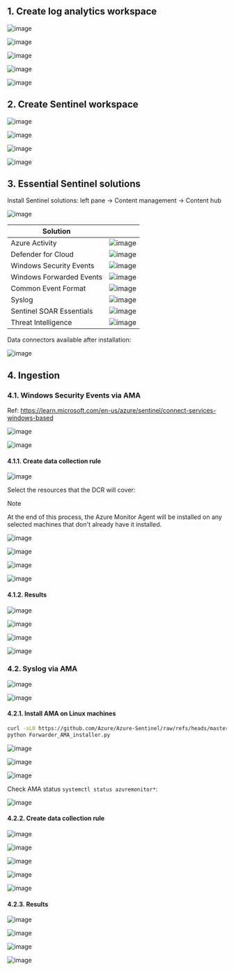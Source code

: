 ## 1. Create log analytics workspace

![image](https://github.com/user-attachments/assets/b7141a21-9e1b-472e-b8ae-7b828a94c9f0)

![image](https://github.com/user-attachments/assets/9d74a56e-4f40-4713-9c96-073b906e7be1)

![image](https://github.com/user-attachments/assets/5462a12b-ac67-4970-a580-1075b2431d23)

![image](https://github.com/user-attachments/assets/66453802-162a-4715-a88b-f7139184b0ff)

![image](https://github.com/user-attachments/assets/cf9af924-6301-4fcb-a077-c1ec4d966d4c)

## 2. Create Sentinel workspace

![image](https://github.com/user-attachments/assets/fd663bb9-8da7-4719-a997-a7f4f7f95d98)

![image](https://github.com/user-attachments/assets/2df8c244-7693-4365-b4b6-47b4fa9a518b)

![image](https://github.com/user-attachments/assets/65d73e39-8597-4915-956b-e55dd46cfef1)

![image](https://github.com/user-attachments/assets/0c83a6d6-a59c-4c30-98f7-df4a7c7f778a)

## 3. Essential Sentinel solutions

Install Sentinel solutions: left pane → Content management → Content hub

![image](https://github.com/user-attachments/assets/edb5804d-80bc-46c6-b2d7-a881c0e56661)

|Solution||
|---|---|
|Azure Activity|![image](https://github.com/user-attachments/assets/6faae0ac-f746-43e3-9839-2ee0ecd82d8a)|
|Defender for Cloud|![image](https://github.com/user-attachments/assets/6c55ca54-9b5f-47f4-ba51-8d64d27fc73b)|
|Windows Security Events|![image](https://github.com/user-attachments/assets/99e19ad4-d811-438b-8b9f-72edd8f0e79e)|
|Windows Forwarded Events|![image](https://github.com/user-attachments/assets/1047fe4e-f402-439e-b2a4-d8c4c5d0ae70)|
|Common Event Format|![image](https://github.com/user-attachments/assets/da9da109-c3ed-4cfc-9c35-182b6ad67024)|
|Syslog|![image](https://github.com/user-attachments/assets/5468f1dd-6d0b-43f6-81d6-890a44aed7c0)|
|Sentinel SOAR Essentials|![image](https://github.com/user-attachments/assets/91672ea7-ed56-4085-a06f-f1e092686434)|
|Threat Intelligence|![image](https://github.com/user-attachments/assets/2b4bcfa5-3ad1-4076-a3fa-c9b3e53906c8)|

Data connectors available after installation:

![image](https://github.com/user-attachments/assets/b4df07c8-6496-4757-94b3-8627eeb8f57b)

## 4. Ingestion

### 4.1. Windows Security Events via AMA

Ref: https://learn.microsoft.com/en-us/azure/sentinel/connect-services-windows-based

![image](https://github.com/user-attachments/assets/b43b9062-09f6-43d8-9772-378fd9d9448f)

![image](https://github.com/user-attachments/assets/6ce7047d-b0e0-4b3b-9b5d-3b00f2c75369)

#### 4.1.1. Create data collection rule

![image](https://github.com/user-attachments/assets/624d6246-2cdf-41ff-91dc-8a1151abfeda)

Select the resources that the DCR will cover:

> [!Note]
>
> At the end of this process, the Azure Monitor Agent will be installed on any selected machines that don't already have it installed.

![image](https://github.com/user-attachments/assets/31d33f09-c475-4867-b238-f3d3ddf4a79b)

![image](https://github.com/user-attachments/assets/46d256ad-be37-4425-b215-94d19e3af3f5)

![image](https://github.com/user-attachments/assets/89c20321-2e82-49a4-8c50-e59ed8d1613e)

![image](https://github.com/user-attachments/assets/235cac21-4d0e-4c14-8dfe-d5eeecf66cbe)

#### 4.1.2. Results

![image](https://github.com/user-attachments/assets/9dd40d4c-414b-4572-b1bc-d950280602f7)

![image](https://github.com/user-attachments/assets/7788843e-2f00-433f-ad78-8b450b304ad6)

![image](https://github.com/user-attachments/assets/1baf6220-5d03-4aa8-bf20-3fb4f4d4a95d)

![image](https://github.com/user-attachments/assets/97fdb096-1118-4050-a9a7-a99218e4f707)

### 4.2. Syslog via AMA

![image](https://github.com/user-attachments/assets/45698c20-9b7f-4969-83d1-e08922a20039)

![image](https://github.com/user-attachments/assets/b47c16bf-8e1f-4759-a8b8-aac007f089d9)

#### 4.2.1. Install AMA on Linux machines

```sh
curl -sLO https://github.com/Azure/Azure-Sentinel/raw/refs/heads/master/DataConnectors/Syslog/Forwarder_AMA_installer.py
python Forwarder_AMA_installer.py
```

![image](https://github.com/user-attachments/assets/cefc409a-be2f-4065-a14e-bc871b0c598d)

![image](https://github.com/user-attachments/assets/efc53f7c-2c5e-4167-958f-96d723d1482d)

![image](https://github.com/user-attachments/assets/adfa069b-435d-4c45-b458-d284eb5e464d)

Check AMA status `systemctl status azuremonitor*`:

![image](https://github.com/user-attachments/assets/9e9a851f-3ef3-4695-b437-b4ace22b9360)

#### 4.2.2. Create data collection rule

![image](https://github.com/user-attachments/assets/e5671eda-c7c6-43eb-8a40-4b8ce1f44c32)

![image](https://github.com/user-attachments/assets/d4cbd91f-4365-4bc3-9b09-1656187551b2)

![image](https://github.com/user-attachments/assets/c100487a-c8c0-4cdc-814e-1ce049f941e7)

![image](https://github.com/user-attachments/assets/8b1da32c-32d6-479b-b7c1-efa3f2eee565)

![image](https://github.com/user-attachments/assets/af19e8a5-18fe-45b5-b858-57524fb6d116)

#### 4.2.3. Results

![image](https://github.com/user-attachments/assets/40b88e24-71c6-44a0-a6db-ed0839a0fff0)

![image](https://github.com/user-attachments/assets/c535b12e-6c4b-430d-8d01-9d89da894aa7)

![image](https://github.com/user-attachments/assets/38936108-6805-4421-9484-d4e17f449293)

![image](https://github.com/user-attachments/assets/14d24b5f-d67c-4592-99c8-b09e859d23df)

